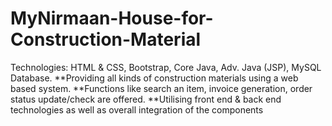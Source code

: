 # MyNirmaan-House-for-Construction-Material
Technologies: HTML &amp; CSS, Bootstrap, Core Java, Adv. Java (JSP), MySQL Database. 
**Providing all kinds of construction materials using a web based system.
**Functions like search an item, invoice generation, order status update/check are 
offered.
**Utilising front end & back end technologies as well as overall integration of the 
components
